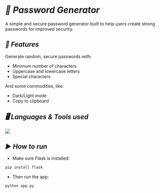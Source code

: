# ***🔐 Password Generator***

A simple and secure password generator built to help users create strong passwords for improved security.

## ***🚀 Features***

Generate random, secure passwords with:
- Minimum number of characters
- Uppercase and lowercase letters
- Special characters
  
And some commodities, like:
- Dark/Light mode
- Copy to clipboard

## ***🖥️ Languages & Tools used***

<p align="left">
  <a href="https://skillicons.dev">
    <img src="https://skillicons.dev/icons?i=py,html,css,js" />
  </a>
</p>

## ***▶️ How to run***
- Make sure Flask is installed:
```bash
pip install flask
```
- Then run the app:
```bash
python app.py
```
